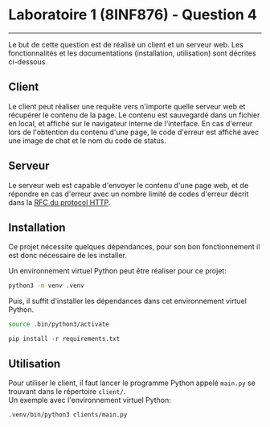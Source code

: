 # Laboratoire 1 (8INF876) - Question 4
---

Le but de cette question est de réalisé un client et un serveur web. Les fonctionnalités et les documentations (installation, utilisation) sont décrites ci-dessous.

## Client

Le client peut réaliser une requête vers n'importe quelle serveur web et récupérer le contenu de la page. Le contenu est sauvegardé dans un fichier en local, et affiché sur le navigateur interne de l'interface. En cas d'erreur lors de l'obtention du contenu d'une page, le code d'erreur est affiché avec une image de chat et le nom du code de status.

## Serveur

Le serveur web est capable d'envoyer le contenu d'une page web, et de répondre en cas d'erreur avec un nombre limité de codes d'erreur décrit dans la [RFC du protocol HTTP](https://www.rfc-editor.org/rfc/rfc2616.txt).

## Installation

Ce projet nécessite quelques dépendances, pour son bon fonctionnement il est donc nécessaire de les installer.  
  
Un environnement virtuel Python peut être réaliser pour ce projet:

```bash
python3 -m venv .venv
```

Puis, il suffit d'installer les dépendances dans cet environnement virtuel Python.

```bash
source .bin/python3/activate
```

```pip
pip install -r requirements.txt
```

## Utilisation

Pour utiliser le client, il faut lancer le programme Python appelé `main.py` se trouvant dans le répertoire `client/`.  
Un exemple avec l'environnement virtuel Python:

```bash
.venv/bin/python3 clients/main.py
```


